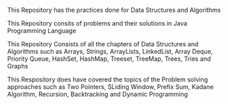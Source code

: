 This Repository has the practices done for Data Structures and Algorithms

This Repository consits of problems and their solutions in Java Programming Language

This Repository Consists of all the chapters of Data Structures and Algorithms such as Arrays, Strings, ArrayLists, LinkedList, Array Deque, Priority Queue, HashSet, HashMap, Treeset, TreeMap, Trees, Tries and Graphs

This Respository does have covered the topics of the Problem solving approaches such as Two Pointers, SLiding Window, Prefix Sum, Kadane Algorithm, Recursion, Backtracking and Dynamic Programming
